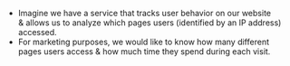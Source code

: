 - Imagine we have a service that tracks user behavior on our website </br>
  & allows us to analyze which pages users (identified by an IP address) accessed.
- For marketing purposes, we would like to know how many different pages users access
  & how much time they spend during each visit.
